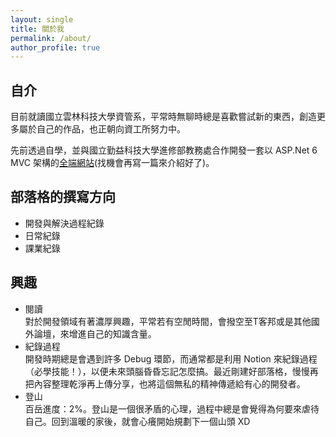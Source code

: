 ```yaml
---
layout: single
title: 關於我
permalink: /about/
author_profile: true
---
```


## 自介

目前就讀國立雲林科技大學資管系，平常時無聊時總是喜歡嘗試新的東西，創造更多屬於自己的作品，也正朝向資工所努力中。

先前透過自學，並與國立勤益科技大學進修部教務處合作開發一套以 ASP.Net 6 MVC 架構的[全端網站](https://onlineprint.azurewebsites.net/)(找機會再寫一篇來介紹好了)。

## 部落格的撰寫方向

- 開發與解決過程紀錄
- 日常紀錄
- 課業紀錄

## 興趣

- 閱讀  
  對於開發領域有著濃厚興趣，平常若有空閒時間，會撥空至T客邦或是其他國外論壇，來增進自己的知識含量。
- 紀錄過程  
  開發時期總是會遇到許多 Debug 環節，而通常都是利用 Notion 來紀錄過程（必學技能！），以便未來頭腦昏昏忘記怎麼搞。最近剛建好部落格，慢慢再把內容整理乾淨再上傳分享，也將這個無私的精神傳遞給有心的開發者。
- 登山  
  百岳進度：2%。登山是一個很矛盾的心理，過程中總是會覺得為何要來虐待自己。回到溫暖的家後，就會心癢開始規劃下一個山頭 XD
